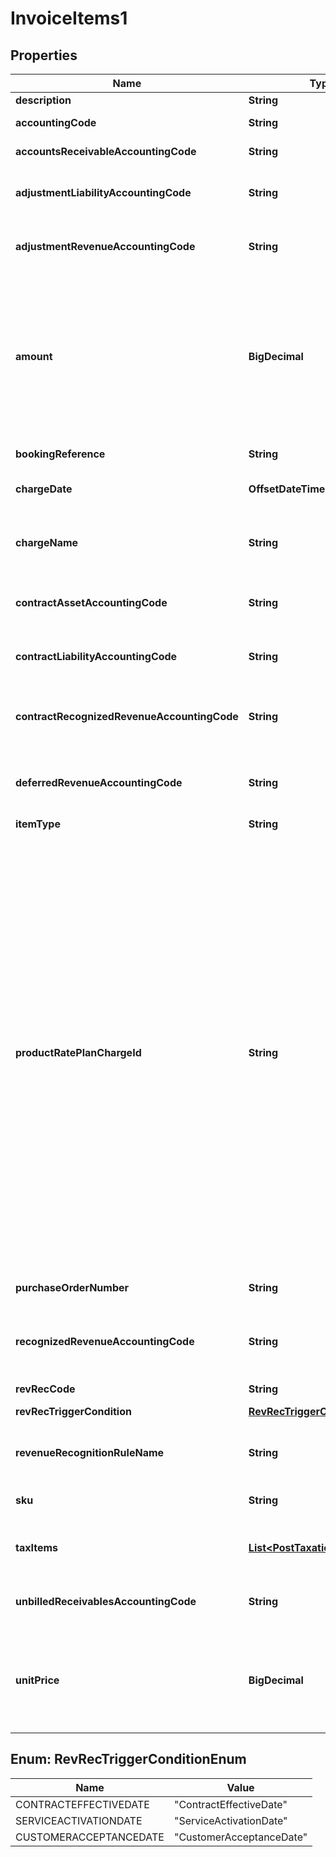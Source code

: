 

# InvoiceItems1


## Properties

| Name | Type | Description | Notes |
|------------ | ------------- | ------------- | -------------|
|**description** | **String** | The description of the discount item.  |  [optional] |
|**accountingCode** | **String** | The accounting code associated with the discount item.  |  [optional] |
|**accountsReceivableAccountingCode** | **String** | The accounting code for accounts receivable.  |  [optional] |
|**adjustmentLiabilityAccountingCode** | **String** | The accounting code for adjustment liability. **Note**: This field is only available if you have the Billing - Revenue Integration feature enabled.  |  [optional] |
|**adjustmentRevenueAccountingCode** | **String** | The accounting code for adjustment revenue. **Note**: This field is only available if you have the Billing - Revenue Integration feature enabled.  |  [optional] |
|**amount** | **BigDecimal** | The amount of the discount item. - Should be a negative number. For example, &#x60;-10&#x60;. - Always a fixed amount no matter whether the discount charge associated with the discount item uses the [fixed-amount model or percentage model](https://knowledgecenter.zuora.com/Billing/Subscriptions/Product_Catalog/B_Charge_Models/B_Discount_Charge_Models#Fixed_amount_model_and_percentage_model). - For tax-exclusive discount items, this amount indicates the discount item amount excluding tax. - For tax-inclusive discount items, this amount indicates the discount item amount including tax.  |  |
|**bookingReference** | **String** | The booking reference of the discount item.  |  [optional] |
|**chargeDate** | **OffsetDateTime** | The date when the discount item is charged, in &#x60;yyyy-mm-dd hh:mm:ss&#x60; format.  |  [optional] |
|**chargeName** | **String** | The name of the charge associated with the discount item. This field is required if the &#x60;productRatePlanChargeId&#x60; field is not specified in the request body.  |  [optional] |
|**contractAssetAccountingCode** | **String** | The accounting code for contract asset. **Note**: This field is only available if you have the Billing - Revenue Integration feature enabled.  |  [optional] |
|**contractLiabilityAccountingCode** | **String** | The accounting code for contract liability. **Note**: This field is only available if you have the Billing - Revenue Integration feature enabled.  |  [optional] |
|**contractRecognizedRevenueAccountingCode** | **String** | The accounting code for contract recognized revenue. **Note**: This field is only available if you have the Billing - Revenue Integration feature enabled.  |  [optional] |
|**deferredRevenueAccountingCode** | **String** | The accounting code for the deferred revenue, such as Monthly Recurring Liability. **Note:** This field is only available if you have Zuora Finance enabled.  |  [optional] |
|**itemType** | **String** | The type of the discount item.  |  [optional] |
|**productRatePlanChargeId** | **String** | The ID of the product rate plan charge that the discount item is created from.  If you specify a value for the &#x60;productRatePlanChargeId&#x60; field in the request, Zuora directly copies the values of the following fields from the corresponding product rate plan charge, regardless of the values specified in the request body: - &#x60;chargeName&#x60; - &#x60;sku&#x60;  If you specify a value for the &#x60;productRatePlanChargeId&#x60; field in the request, Zuora directly copies the values of the following fields from the corresponding discount charge that [uses discount specific accounting codes, rule and segment to manage revenue](https://knowledgecenter.zuora.com/Billing/Subscriptions/Product_Catalog/B_Charge_Models/Manage_Discount_Charges#Use_discount_specific_accounting_codes.2C_rule_and_segment_to_manage_revenue), regardless of the values specified in the request body: - &#x60;accountingCode&#x60; - &#x60;deferredRevenueAccountingCode&#x60; - &#x60;recognizedRevenueAccountingCode&#x60;  If you specify a value for the &#x60;productRatePlanChargeId&#x60; field in the request, Zuora directly copies the values of the following fields from the corresponding invoice item charge if the discount charge DOES NOT [use discount specific accounting codes, rule and segment to manage revenue](https://knowledgecenter.zuora.com/Billing/Subscriptions/Product_Catalog/B_Charge_Models/Manage_Discount_Charges#Use_discount_specific_accounting_codes.2C_rule_and_segment_to_manage_revenue), regardless of the values specified in the request body: - &#x60;accountingCode&#x60; - &#x60;deferredRevenueAccountingCode&#x60; - &#x60;recognizedRevenueAccountingCode&#x60;  |  [optional] |
|**purchaseOrderNumber** | **String** | The purchase order number associated with the discount item.  |  [optional] |
|**recognizedRevenueAccountingCode** | **String** | The accounting code for the recognized revenue, such as Monthly Recurring Charges or Overage Charges. **Note:** This field is only available if you have Zuora Finance enabled.  |  [optional] |
|**revRecCode** | **String** | The revenue recognition code.  |  [optional] |
|**revRecTriggerCondition** | [**RevRecTriggerConditionEnum**](#RevRecTriggerConditionEnum) | The date when revenue recognition is triggered.  |  [optional] |
|**revenueRecognitionRuleName** | **String** | The name of the revenue recognition rule governing the revenue schedule. **Note:** This field is only available if you have Zuora Finance enabled.  |  [optional] |
|**sku** | **String** | The SKU of the invoice item. The SKU of the discount item must be different from the SKU of any existing product.  |  [optional] |
|**taxItems** | [**List&lt;PostTaxationItemType&gt;**](PostTaxationItemType.md) | Container for taxation items. The maximum number of taxation items is 5.  **Note**: This field is only available only if you have Taxation enabled.  |  [optional] |
|**unbilledReceivablesAccountingCode** | **String** | The accounting code for unbilled receivables. **Note**: This field is only available if you have the Billing - Revenue Integration feature enabled.  |  [optional] |
|**unitPrice** | **BigDecimal** | The per-unit price of the discount item. If the discount charge associated with the discount item uses the percentage model, the unit price will display as a percentage amount in PDF. For example: if unit price is 5.00, it will display as 5.00% in PDF.  |  [optional] |



## Enum: RevRecTriggerConditionEnum

| Name | Value |
|---- | -----|
| CONTRACTEFFECTIVEDATE | &quot;ContractEffectiveDate&quot; |
| SERVICEACTIVATIONDATE | &quot;ServiceActivationDate&quot; |
| CUSTOMERACCEPTANCEDATE | &quot;CustomerAcceptanceDate&quot; |



